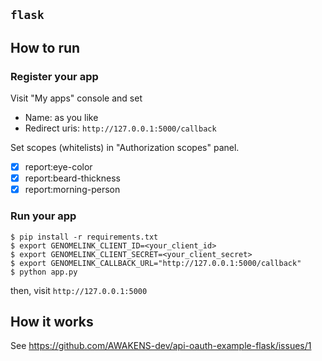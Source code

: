 ## `flask`

## How to run

### Register your app

Visit "My apps" console and set

- Name: as you like
- Redirect uris: `http://127.0.0.1:5000/callback`

Set scopes (whitelists) in "Authorization scopes" panel.

- [x] report:eye-color
- [x] report:beard-thickness
- [x] report:morning-person

### Run your app

```
$ pip install -r requirements.txt
$ export GENOMELINK_CLIENT_ID=<your_client_id>
$ export GENOMELINK_CLIENT_SECRET=<your_client_secret>
$ export GENOMELINK_CALLBACK_URL="http://127.0.0.1:5000/callback"
$ python app.py
```

then, visit `http://127.0.0.1:5000`

## How it works

See https://github.com/AWAKENS-dev/api-oauth-example-flask/issues/1
